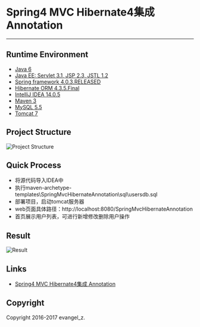 # Spring4 MVC Hibernate4集成 Annotation
---
## Runtime Environment
 - [Java 6](http://www.oracle.com/technetwork/java/javase/downloads/jdk6downloads-1902814.html)
 - [Java EE: Servlet 3.1, JSP 2.3, JSTL 1.2](http://www.oracle.com/technetwork/java/javaee/overview/index.html)
 - [Spring framework 4.0.3.RELEASED](http://projects.spring.io/spring-framework)
 - [Hibernate ORM 4.3.5.Final](http://hibernate.org/orm)
 - [IntelliJ IDEA 14.0.5](http://www.jetbrains.com/idea/download/index.html)
 - [Maven 3](http://maven.apache.org/)
 - [MySQL 5.5](http://www.mysql.com/)
 - [Tomcat 7](http://tomcat.apache.org/)

## Project Structure
![Project Structure](http://img.my.csdn.net/uploads/201704/12/1491966036_7140.png)

## Quick Process
* 将源代码导入IDEA中
* 执行maven-archetype-templates\SpringMvcHibernateAnnotation\sql\usersdb.sql
* 部署项目，启动tomcat服务器
* web页面具体路径：http://localhost:8080/SpringMvcHibernateAnnotation
* 首页展示用户列表，可进行新增修改删除用户操作

## Result
![Result](http://img.my.csdn.net/uploads/201704/12/1491966044_1604.png)

## Links
- [Spring4 MVC Hibernate4集成 Annotation](http://www.cnblogs.com/leiOOlei/p/3780290.html)

## Copyright
Copyright 2016-2017 evangel_z.
